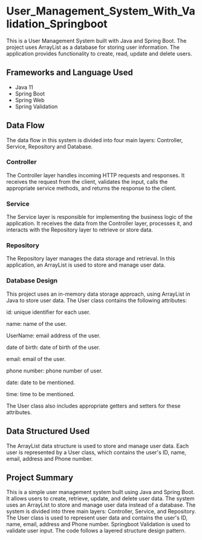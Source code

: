 # User_Management_System_With_Validation_Springboot

This is a User Management System built with Java and Spring Boot. The project uses ArrayList as a database for storing user information. The application provides functionality to create, read, update and delete users.

## Frameworks and Language Used

* Java 11 
* Spring Boot
* Spring Web
* Spring Validation

## Data Flow

The data flow in this system is divided into four main layers: Controller, Service, Repository and Database.

### Controller

The Controller layer handles incoming HTTP requests and responses. It receives the request from the client, validates the input, calls the appropriate service methods, and returns the response to the client.

### Service

The Service layer is responsible for implementing the business logic of the application. It receives the data from the Controller layer, processes it, and interacts with the Repository layer to retrieve or store data.

### Repository
The Repository layer manages the data storage and retrieval. In this application, an ArrayList is used to store and manage user data.

### Database Design
This project uses an in-memory data storage approach, using ArrayList in Java to store user data. The User class contains the following attributes:

id: unique identifier for each user.

name: name of the user.

UserName: email address of the user.

date of birth: date of birth of the user.

email: email of the user.

phone number: phone number of user.

date: date to be mentioned.

time: time to be mentioned.

The User class also includes appropriate getters and setters for these attributes.

## Data Structured Used
The ArrayList data structure is used to store and manage user data. Each user is represented by a User class, which contains the user's ID, name, email, address and Phone number.

## Project Summary

This is a simple user management system built using Java and Spring Boot. It allows users to create, retrieve, update, and delete user data. The system uses an ArrayList to store and manage user data instead of a database. The system is divided into three main layers: Controller, Service, and Repository. The User class is used to represent user data and contains the user's ID, name, email, address and Phone number. Springboot Validation is used to validate user input. The code follows a layered structure design pattern.
